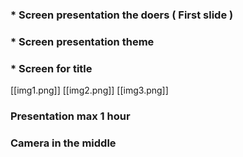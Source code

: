 ### * Screen presentation the doers ( First slide )

### * Screen presentation theme

### * Screen for title

[[img1.png]]
[[img2.png]]
[[img3.png]]


### Presentation max 1 hour

### Camera in the middle
